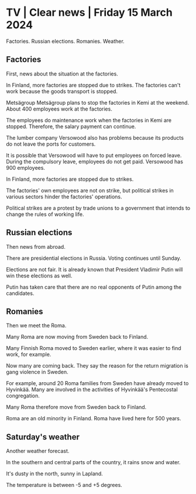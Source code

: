 # TV \| Clear news \| Friday 15 March 2024

Factories. Russian elections. Romanies. Weather.

## Factories

First, news about the situation at the factories.

In Finland, more factories are stopped due to strikes. The factories can't work because the goods transport is stopped.

Metsägroup Metsägroup plans to stop the factories in Kemi at the weekend. About 400 employees work at the factories.

The employees do maintenance work when the factories in Kemi are stopped. Therefore, the salary payment can continue.

The lumber company Versowood also has problems because its products do not leave the ports for customers.

It is possible that Versowood will have to put employees on forced leave. During the compulsory leave, employees do not get paid. Versowood has 900 employees.

In Finland, more factories are stopped due to strikes.

The factories' own employees are not on strike, but political strikes in various sectors hinder the factories' operations.

Political strikes are a protest by trade unions to a government that intends to change the rules of working life.

## Russian elections

Then news from abroad.

There are presidential elections in Russia. Voting continues until Sunday.

Elections are not fair. It is already known that President Vladimir Putin will win these elections as well.

Putin has taken care that there are no real opponents of Putin among the candidates.

## Romanies

Then we meet the Roma.

Many Roma are now moving from Sweden back to Finland.

Many Finnish Roma moved to Sweden earlier, where it was easier to find work, for example.

Now many are coming back. They say the reason for the return migration is gang violence in Sweden.

For example, around 20 Roma families from Sweden have already moved to Hyvinkää. Many are involved in the activities of Hyvinkää's Pentecostal congregation.

Many Roma therefore move from Sweden back to Finland.

Roma are an old minority in Finland. Roma have lived here for 500 years.

## Saturday's weather

Another weather forecast.

In the southern and central parts of the country, it rains snow and water.

It's dusty in the north, sunny in Lapland.

The temperature is between -5 and +5 degrees.

